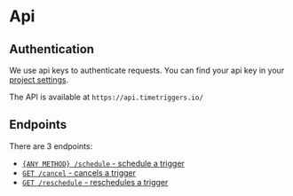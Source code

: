 # Api

## Authentication

We use api keys to authenticate requests. You can find your api key in your [project settings](https://timetriggers.io/projects).

The API is available at `https://api.timetriggers.io/`

## Endpoints

There are 3 endpoints:

- [`{ANY METHOD} /schedule` - schedule a trigger](api/schedule)
- [`GET /cancel` - cancels a trigger](api/cancel)
- [`GET /reschedule` - reschedules a trigger](api/reschedule)
